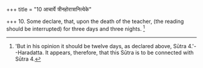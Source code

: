 +++
title = "10 आचार्ये त्रीनहोरात्रानित्येके"

+++
10. Some declare, that, upon the death of the teacher, (the reading should be interrupted) for three days and three nights. [^8] 


[^8]:  'But in his opinion it should be twelve days, as declared above, Sūtra 4.'--Haradatta. It appears, therefore, that this Sūtra is to be connected with Sūtra 4.
